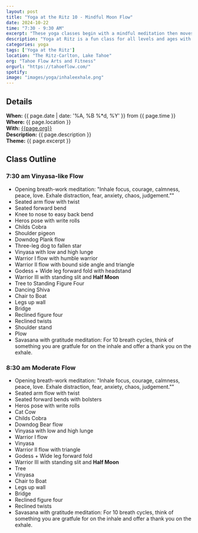 ```yaml
---
layout: post
title: "Yoga at the Ritz 10 - Mindful Moon Flow"
date: 2024-10-22
time: "7:30 - 9:30 AM" 
excerpt: "These yoga classes begin with a mindful meditation then moves into a moderate flow with half moon as the peak pose. The full body workout ends with a gratitude meditation during Savasana."
description: "Yoga at Ritz is a fun class for all levels and ages with flowing poses and breathwork to build stability, flexibility, and mindfulness. These classes typically follow an arc of opening awareness, warm-up stretches, standing poses, balancing poses, inversions, grounding poses, and relaxation. There are two classes, one at 7:30 and one at 8:30. I adapt each class to the students who show up." 
categories: yoga
tags: ['Yoga at the Ritz']
location: "The Ritz-Carlton, Lake Tahoe"
org: "Tahoe Flow Arts and Fitness"
orgurl: "https://tahoeflow.com/"
spotify:  
image: "images/yoga/inhaleexhale.png"
---
```



## Details

**When:** {{ page.date | date: '%A, %B %*d, %Y' }} from {{ page.time }}   
**Where:** {{ page.location }}       
**With:** [{{page.org}}]({{page.orgurl}})   
**Description:** {{ page.description }}   
**Theme:** {{ page.excerpt }}         


## Class Outline

### 7:30 am Vinyasa-like Flow

- Opening breath-work meditation: "Inhale focus, courage, calmness, peace, love. Exhale distraction, fear, anxiety, chaos, judgement."" 
- Seated arm flow with twist
- Seated forward bend
- Knee to nose to easy back bend
- Heros pose with write rolls
- Childs Cobra 
- Shoulder pigeon
- Downdog Plank flow
- Three-leg dog to fallen star
- Vinyasa with low and high lunge
- Warrior I flow with humble warrior
- Warrior II flow with bound side angle and triangle
- Godess + Wide leg forward fold with headstand
- Warrior III with standing slit and **Half Moon**
- Tree to Standing Figure Four
- Dancing Shiva
- Chair to Boat
- Legs up wall
- Bridge
- Reclined figure four
- Reclined twists
- Shoulder stand
- Plow
- Savasana with gratitude meditation: For 10 breath cycles, think of something you are gratfule for on the inhale and offer a thank you on the exhale. 
 
 
### 8:30 am Moderate Flow

- Opening breath-work meditation: "Inhale focus, courage, calmness, peace, love. Exhale distraction, fear, anxiety, chaos, judgement."" 
- Seated arm flow with twist
- Seated forward bends with bolsters
- Heros pose with write rolls
- Cat Cow
- Childs Cobra 
- Downdog Bear flow
- Vinyasa with low and high lunge
- Warrior I flow
- Vinyasa
- Warrior II flow with triangle
- Godess + Wide leg forward fold
- Warrior III with standing slit and **Half Moon**
- Tree 
- Vinyasa
- Chair to Boat
- Legs up wall
- Bridge
- Reclined figure four
- Reclined twists
- Savasana with gratitude meditation: For 10 breath cycles, think of something you are gratfule for on the inhale and offer a thank you on the exhale. 
 
